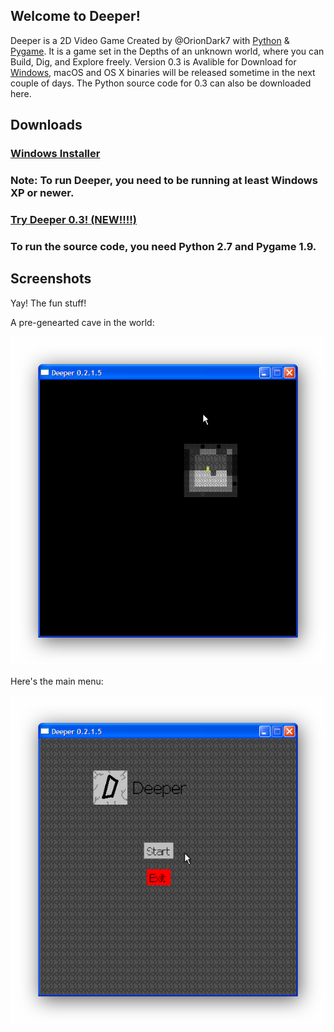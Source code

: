 ## Welcome to Deeper!
Deeper is a 2D Video Game Created by @OrionDark7 with [Python](https://python.org) & [Pygame](http://www.pygame.org). It is a game set in the Depths of an unknown world, where you can Build, Dig, and Explore freely. Version 0.3 is Avalible for Download for [Windows](https://oriondark7.github.io/DeeperForWindows), macOS and OS X binaries will be released sometime in the next couple of days. The Python source code for 0.3 can also be downloaded here.

## Downloads
### [Windows Installer](https://github.com/OrionDark7/DeeperForWindows/zipball/master)
### Note: To run Deeper, you need to be running at least Windows XP or newer.
### [Try Deeper 0.3! (NEW!!!!)](https://github.com/OrionDark7/DeeperForWindows/zipball/master)
### To run the source code, you need Python 2.7 and Pygame 1.9.

## Screenshots
Yay! The fun stuff!

A pre-genearted cave in the world:

![](https://raw.githubusercontent.com/OrionDark7/Deeper/gh-pages/images/cave.png)

Here's the main menu:

![](https://raw.githubusercontent.com/OrionDark7/Deeper/gh-pages/images/mainmenu.png)


